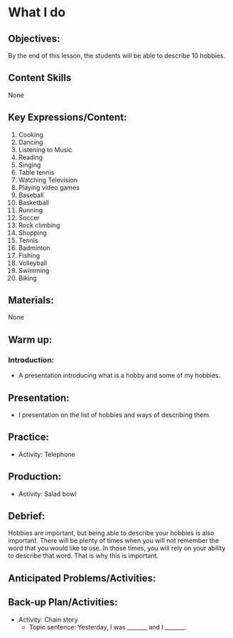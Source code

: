 # What I do

## Objectives:
By the end of this lesson, the students will be able to describe 10 hobbies.

## Content Skills
None

## Key Expressions/Content:
1. Cooking
2. Dancing
3. Listening to Music
4. Reading
5. Singing
6. Table tennis
7. Watching Television
8. Playing video games
9. Baseball
10. Basketball
11. Running
12. Soccer
13. Rock climbing
14. Shopping
15. Tennis
16. Badminton
17. Fishing
18. Volleyball
19. Swimming
20. Biking

## Materials:
None

## Warm up:
### Introduction:
- A presentation introducing what is a hobby and some of my hobbies.

## Presentation:
- I presentation on the list of hobbies and ways of describing them.

## Practice:
- Activity: Telephone

## Production:
- Activity: Salad bowl

## Debrief:
Hobbies are important, but being able to describe your hobbies is also important. There will be plenty of times when you will not remember the word that you would like to use. In those times, you will rely on your ability to describe that word. That is why this is important.

## Anticipated Problems/Activities:

## Back-up Plan/Activities:
- Activity: Chain story
	- Topic sentence: Yesterday, I was _______ and I _______.

